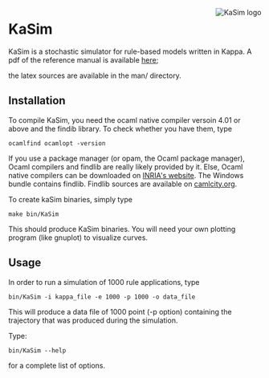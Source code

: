 <img
src="https://raw.githubusercontent.com/Kappa-Dev/KaSim/master/man/img/KaSim-logo.png"
alt="KaSim logo" title="Stochastic Kappa Simulator" align="right" />
# KaSim

KaSim is a stochastic simulator for rule-based models written in Kappa. A pdf of
the reference manual is available
[here](https://github.com/Kappa-Dev/KaSim/releases);

the latex sources are available in the man/ directory.

## Installation

To compile KaSim, you need the ocaml native compiler versoin 4.01 or
above and the findib library. To check whether you have them, type

`ocamlfind ocamlopt -version`

If you use a package manager (or opam, the Ocaml package manager), Ocaml
compilers and findlib are really likely provided by it. Else, Ocaml native
compilers can be downloaded on [INRIA's website](http://caml.inria.fr/). The
Windows bundle contains findlib. Findlib sources are available on
[camlcity.org](http://projects.camlcity.org/projects/findlib.html).

To create kaSim binaries, simply type

`make bin/KaSim`

This should produce KaSim binaries. You will need your own plotting program
(like gnuplot) to visualize curves.

## Usage

In order to run a simulation of 1000 rule applications, type

`bin/KaSim -i kappa_file -e 1000 -p 1000 -o data_file`

This will produce a data file of 1000 point (-p option) containing the
trajectory that was produced during the simulation.

Type:

`bin/KaSim --help`

for a complete list of options.
